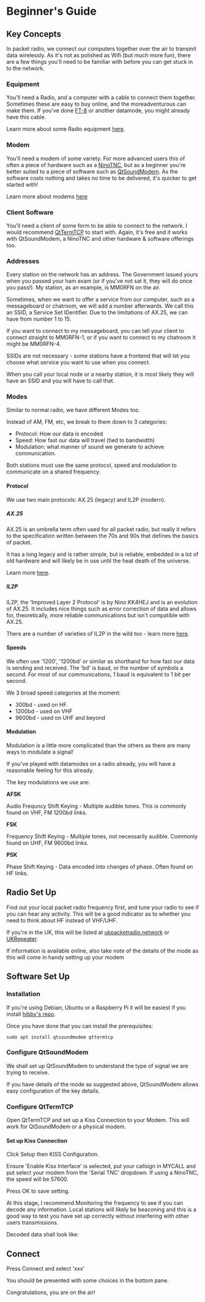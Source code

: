 # Beginner's Guide

## Key Concepts

In packet radio, we connect our computers together over the air to transmit data wirelessly. As it's not as polished as Wifi (but much more fun), there are a few things you'll need to be familiar with before you can get stuck in to the network.

### Equipment

You'll need a Radio, and a computer with a cable to connect them together. Sometimes these are easy to buy online, and the moreadventurous can make them. If you've done [FT-8](https://en.wikipedia.org/wiki/FT8) or another datamode, you might already have this cable.

Learn more about some Radio equipment [here](equipment/index.md).

### Modem

You'll need a modem of some variety. For more advanced users this of often a piece of hardware such as a [NinoTNC](modems/ninotnc.md), but as a beginner you're better suited to a piece of software such as [QtSoundModem](modems/qtsm.md). As the software costs nothing and takes no time to be delivered, it's quicker to get started with!

Learn more about modems [here](modems/index.md)

### Client Software

You'll need a client of some form to be able to connect to the network. I would recommend [QtTermTCP](clients/qtttcp.md) to start with. Again, it's free and it works with QtSoundModem, a NinoTNC and other hardware & software offerings too.

### Addresses

Every station on the network has an address. The Government issued yours when you passed your ham exam (or if you've not sat it, they will do once you pass!). My station, as an example, is MM0RFN on the air.

Sometimes, when we want to offer a service from our computer, such as a messageboard or chatroom, we will add a number afterwards. We call this an SSID, a Service Set IDentifier. Due to the limitations of AX.25, we can have from number 1 to 15. 

If you want to connect to my messageboard, you can tell your client to connect straight to MM0RFN-1, or if you want to connect to my chatroom it might be MM0RFN-4. 

SSIDs are not necessary - some stations have a frontend that will let you choose what service you want to use when you connect.

When you call your local node or a nearby station, it is most likely they will have an SSID and you will have to call that.

### Modes

Similar to normal radio, we have different Modes too. 

Instead of AM, FM, etc, we break to them down to 3 categories:

  * Protocol: How our data is encoded
  * Speed: How fast our data will travel (tied to bandwidth)
  * Modulation: what manner of sound we generate to achieve communication. 

Both stations must use the same protocol, speed and modulation to communicate on a shared frequency.

#### Protocol

We use two main protocols: AX.25 (legacy) and IL2P (modern).

##### AX.25

AX.25 is an umbrella term often used for all packet radio, but really it refers to the specification written between the 70s and 90s that defines the basics of packet.

It has a long legacy and is rather simple, but is reliable, embedded in a lot of old hardware and will likely be in use until the heat death of the universe.

Learn more [here](detail/ax25.md).

##### IL2P

IL2P, the 'Improved Layer 2 Protocol' is by Nino KK4HEJ and is an evolution of AX.25. It includes nice things such as error correction of data and allows for, theoretically, more reliable communications but isn't compatible with AX.25.

There are a number of varieties of IL2P in the wild too - learn more [here](detail/il2p.md).

#### Speeds

We often use '1200', '1200bd' or similar as shorthand for how fast our data is sending and received. The 'bd' is baud, or the number of symbols a second. For most of our communications, 1 baud is equivalent to 1 bit per second. 

We 3 broad speed categories at the moment:

  * 300bd - used on HF.
  * 1200bd - used on VHF
  * 9600bd - used on UHF and beyond

#### Modulation

Modulation is a little more complicated than the others as there are many ways to modulate a signal!

If you've played with datamodes on a radio already, you will have a reasonable feeling for this already.

The key modulations we use are:

**AFSK**

Audio Frequncy Shift Keying - Multiple audible tones. This is commonly found on VHF, FM 1200bd links.

**FSK**

Frequency Shift Keying - Multiple tones, not necessarily audible. Commonly found on UHF, FM 9600bd links.

**PSK**

Phase Shift Keying - Data encoded into changes of phase. Often found on HF links.

## Radio Set Up

Find out your local packet radio frequency first, and tune your radio to see if you can hear any activity. This will be a good indicator as to whether you need to think about HF instead of VHF/UHF.

If you're in the UK, this will be listed at [ukpacketradio.network](https://nodes.ukpacketradio.network/packet-network-map.html) or  [UKRepeater](https://ukrepeater.net/packetlist.html).

If information is available online, also take note of the details of the mode as this will come in handy setting up your modem

## Software Set Up

### Installation

If you're using Debian, Ubuntu or a Raspberry Pi it will be easiest if you install [hibby's repo](repo.md).

Once you have done that you can install the prerequisites:

`sudo apt install qtsoundmodem qttermtcp`

### Configure QtSoundModem

We shall set up QtSoundModem to understand the type of signal we are trying to receive. 

If you have details of the mode as suggested above, QtSoundModem allows easy configuration of the key details.

### Configure QtTermTCP

Open QtTermTCP and set up a Kiss Connection to your Modem. This will work for QtSoundModem or a physical modem.

#### Set up Kiss Connection

Click Setup then KISS Configuration.

Ensure 'Enable Kiss Interface' is selected, put your callsign in MYCALL and put select your modem from the 'Serial TNC' dropdown. If using a NinoTNC, the speed will be 57600.

Press OK to save setting.

At this stage, I recommend Monitoring the frequency to see if you can decode any information. Local stations will likely be beaconing and this is a good way to test you have set up correctly without interfering with other users transmissions.

Decoded data shall look like:

## Connect

Press Connect and select 'xxx'

You should be presented with some choices in the bottom pane. 

Congratulations, you are on the air!
